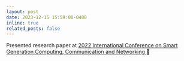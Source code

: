 ```yaml
---
layout: post
date: 2023-12-15 15:59:00-0400
inline: true
related_posts: false
---
```


Presented research paper at [2022 International Conference on Smart Generation Computing, Communication and Networking ](https://ieeexplore.ieee.org/document/10083651)🥳
